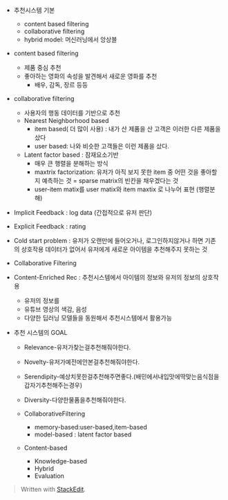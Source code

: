 
-   추천시스템 기본
    
    -   content based filtering
    -   collaborative filtering
    -   hybrid model: 머신러닝에서 앙상블
-   content based filtering
    
    -   제품 중심 추천
    -   좋아하는 영화의 속성을 발견해서 새로운 영화를 추천
        -   배우, 감독, 장르 등등
-   collaborative filtering
    
    -   사용자의 행동 데이터를 기반으로 추천
    -   Nearest Neighborhood based
        -   item based( 더 많이 사용) : 내가 산 제품을 산 고객은 이러한 다른 제품을 샀다
        -   user based: 나와 비슷한 고객들은 이런 제품을 샀다.
    -   Latent factor based : 잠재요소기반
        -   매우 큰 행렬을 분해하는 방식
        -   maxtrix factorization: 유저가 아직 보지 못한 item 중 어떤 것을 좋아할지 예측하는 것 = sparse matrix의 빈칸을 채우겠다는 것
        -   user-item matix를 user matix와 item maxtix 로 나누어 표현 (행렬분해)
-   Implicit Feedback : log data (간접적으로 유저 판단)
    
-   Explicit Feedback : rating
    
-   Cold start problem : 유저가 오랜만에 들어오거나, 로그인하지않거나 하면 기존의 상호작용 데이터가 없어서 유저에게 새로운 아이템을 추천해주지 못하는 것
    
-   Collaborative Filtering
    
-   Content-Enriched Rec : 추천시스템에서 아이템의 정보와 유저의 정보의 상호작용
    
    -   유저의 정보를
    -   유튜브 영상의 색감, 음성
    -   다양한 딥러닝 모델들을 동원해서 추천시스템에서 활용가능
-   추천 시스템의 GOAL
    
    -   Relevance-유저가찾는걸추천해줘야한다.
        
    -   Novelty-유저가예전에안본걸추천해줘야한다.
        
    -   Serendipity-예상치못한걸추천해주면좋다.(배민에서내입맛에딱맞는음식점을갑자기추천해주는경우)
        
    -   Diversity-다양한물품을추천해줘야한다.
        
    -   CollaborativeFiltering
        
        -   memory-based:user-based,item-based
        -   model-based : latent factor based
    -   Content-based
        
        -   Knowledge-based
        -   Hybrid
        -   Evaluation

> Written with [StackEdit](https://stackedit.io/).
<!--stackedit_data:
eyJoaXN0b3J5IjpbMTI1NDEzNDA1MSw3MzA5OTgxMTZdfQ==
-->
